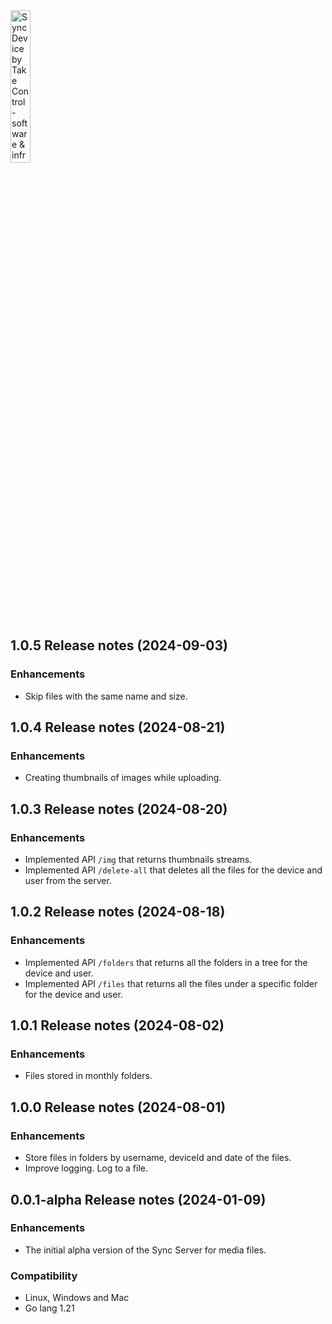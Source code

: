 <img src="https://takecontrolsoft.eu/assets/img/takecontrolsoft-logo-green.png" alt="Sync Device by Take Control - software & infrastructure" width="25%">

## 1.0.5 Release notes (2024-09-03)

### Enhancements
* Skip files with the same name and size.

## 1.0.4 Release notes (2024-08-21)

### Enhancements
* Creating thumbnails of images while uploading.

## 1.0.3 Release notes (2024-08-20)

### Enhancements
* Implemented API `/img` that returns thumbnails streams.
* Implemented API `/delete-all` that deletes all the files for the device and user from the server.


## 1.0.2 Release notes (2024-08-18)

### Enhancements
* Implemented API `/folders` that returns all the folders in a tree for the device and user.
* Implemented API `/files` that returns all the files under a specific folder for the device and user.

## 1.0.1 Release notes (2024-08-02)

### Enhancements
* Files stored in monthly folders.

## 1.0.0 Release notes (2024-08-01)

### Enhancements
* Store files in folders by username, deviceId and date of the files.
* Improve logging. Log to a file.

## 0.0.1-alpha Release notes (2024-01-09)

### Enhancements
* The initial alpha version of the Sync Server for media files.

### Compatibility
* Linux, Windows and Mac
* Go lang 1.21
